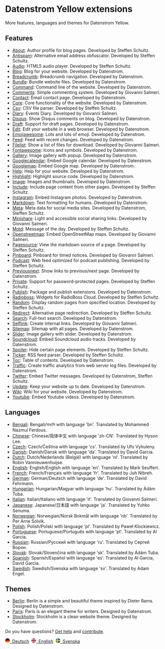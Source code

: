 # Datenstrom Yellow extensions

More features, languages and themes for Datenstrom Yellow.

## Features

* [About](https://github.com/schulle4u/yellow-extensions-schulle4u/tree/master/about):
  Author profile for blog pages. Developed by Steffen Schultz.
* [Antispam](https://github.com/schulle4u/yellow-extensions-schulle4u/tree/master/antispam):
  Alternative email address obfuscator. Developed by Steffen Schultz.
* [Audio](https://github.com/schulle4u/yellow-extensions-schulle4u/tree/master/audio):
  HTML5 audio player. Developed by Steffen Schultz.
* [Blog](https://github.com/datenstrom/yellow-extensions/tree/master/features/blog): 
  Blog for your website. Developed by Datenstrom.
* [Breadcrumb](https://github.com/datenstrom/yellow-extensions/tree/master/features/breadcrumb): 
  Breadcrumb navigation. Developed by Datenstrom.
* [Bundle](https://github.com/datenstrom/yellow-extensions/tree/master/features/bundle): 
  Bundle website files. Developed by Datenstrom.
* [Command](https://github.com/datenstrom/yellow-extensions/tree/master/features/command): 
  Command line of the website. Developed by Datenstrom.
* [Comments](https://github.com/GiovanniSalmeri/yellow-comments):
  Simple commenting system. Developed by Giovanni Salmeri.
* [Contact](https://github.com/datenstrom/yellow-extensions/tree/master/features/contact): 
  Email contact page. Developed by Datenstrom.
* [Core](https://github.com/datenstrom/yellow-extensions/tree/master/features/core): 
  Core functionality of the website. Developed by Datenstrom.
* [Csv](https://github.com/schulle4u/yellow-extensions-schulle4u/tree/master/csv):
  CSV file parser. Developed by Steffen Schultz.
* [Diary](https://github.com/GiovanniSalmeri/yellow-diary):
  Events Diary. Developed by Giovanni Salmeri.
* [Disqus](https://github.com/datenstrom/yellow-extensions/tree/master/features/disqus): 
  Show Disqus comments on blog. Developed by Datenstrom.
* [Draft](https://github.com/datenstrom/yellow-extensions/tree/master/features/draft): 
  Support for draft pages. Developed by Datenstrom.
* [Edit](https://github.com/datenstrom/yellow-extensions/tree/master/features/edit): 
  Edit your website in a web browser. Developed by Datenstrom.
* [Emojiawesome](https://github.com/datenstrom/yellow-extensions/tree/master/features/emojiawesome): 
  Lots and lots of emoji. Developed by Datenstrom.
* [Feed](https://github.com/datenstrom/yellow-extensions/tree/master/features/feed): 
  Feed with recent changes. Developed by Datenstrom.
* [Filelist](https://github.com/GiovanniSalmeri/yellow-filelist):
  Show a list of files for download. Developed by Giovanni Salmeri.
* [Fontawesome](https://github.com/datenstrom/yellow-extensions/tree/master/features/fontawesome): 
  Icons and symbols. Developed by Datenstrom.
* [Gallery](https://github.com/datenstrom/yellow-extensions/tree/master/features/gallery): 
  Image gallery with popup. Developed by Datenstrom.
* [Googlecalendar](https://github.com/datenstrom/yellow-extensions/tree/master/features/googlecalendar): 
  Embed Google calendar. Developed by Datenstrom.
* [Googlemap](https://github.com/datenstrom/yellow-extensions/tree/master/features/googlemap): 
  Embed Google map. Developed by Datenstrom.
* [Help](https://github.com/datenstrom/yellow-extensions/tree/master/features/help): 
  Help for your website. Developed by Datenstrom.
* [Highlight](https://github.com/datenstrom/yellow-extensions/tree/master/features/highlight): 
  Highlight source code. Developed by Datenstrom.
* [Image](https://github.com/datenstrom/yellow-extensions/tree/master/features/image): 
  Images and thumbnails. Developed by Datenstrom.
* [Include](https://github.com/schulle4u/yellow-extensions-schulle4u/tree/master/include): 
  Include page content from other pages. Developed by Steffen Schultz.
* [Instagram](https://github.com/datenstrom/yellow-extensions/tree/master/features/instagram): 
  Embed Instagram photos. Developed by Datenstrom.
* [Markdown](https://github.com/datenstrom/yellow-extensions/tree/master/features/markdown): 
  Text formatting for humans. Developed by Datenstrom.
* [Meta](https://github.com/datenstrom/yellow-extensions/tree/master/features/meta):
  Meta data for social media sites. Developed by Datenstrom, Steffen Schultz.
* [Minishare](https://github.com/GiovanniSalmeri/yellow-minishare):
  Light and accessible social sharing links. Developed by Giovanni Salmeri.
* [Motd](https://github.com/schulle4u/yellow-extensions-schulle4u/tree/master/motd):
  Message of the day. Developed by Steffen Schultz.
* [Openstreetmap](https://github.com/GiovanniSalmeri/yellow-openstreetmap):
  Embed OpenStreetMap maps. Developed by Giovanni Salmeri.
* [Pagesource](https://github.com/schulle4u/yellow-extensions-schulle4u/tree/master/pagesource): 
  View the markdown source of a page. Developed by Steffen Schultz.
* [Pinboard](https://github.com/GiovanniSalmeri/yellow-pinboard):
  Pinboard for timed notices. Developed by Giovanni Salmeri.
* [Podcast](https://github.com/schulle4u/yellow-extensions-schulle4u/tree/master/podcast): 
  Web feed optimized for podcast publishing. Developed by Steffen Schultz.
* [Previousnext](https://github.com/datenstrom/yellow-extensions/tree/master/features/previousnext): 
  Show links to previous/next page. Developed by Datenstrom.
* [Private](https://github.com/schulle4u/yellow-extensions-schulle4u/tree/master/private): 
  Support for password-protected pages. Developed by Steffen Schultz.
* [Publish](https://github.com/datenstrom/yellow-extensions/tree/master/features/publish): 
  Package and publish extensions. Developed by Datenstrom.
* [Radioboss](https://github.com/schulle4u/yellow-extensions-schulle4u/tree/master/radioboss): 
  Widgets for RadioBoss Cloud. Developed by Steffen Schultz.
* [Random](https://github.com/schulle4u/yellow-extensions-schulle4u/tree/master/random): 
  Display random pages from specified location. Developed by Steffen Schultz.
* [Redirect](https://github.com/schulle4u/yellow-extensions-schulle4u/tree/master/redirect): 
  Alternative page redirection. Developed by Steffen Schultz.
* [Search](https://github.com/datenstrom/yellow-extensions/tree/master/features/search): 
  Full-text search. Developed by Datenstrom.
* [Selflink](https://github.com/GiovanniSalmeri/yellow-selflink):
  Create internal links. Developed by Giovanni Salmeri.
* [Sitemap](https://github.com/datenstrom/yellow-extensions/tree/master/features/sitemap): 
  Sitemap with all pages. Developed by Datenstrom.
* [Slider](https://github.com/datenstrom/yellow-extensions/tree/master/features/slider): 
  Image gallery with slider. Developed by Datenstrom.
* [Soundcloud](https://github.com/datenstrom/yellow-extensions/tree/master/features/soundcloud): 
  Embed Soundcloud audio tracks. Developed by Datenstrom.
* [Spoiler](https://github.com/schulle4u/yellow-extensions-schulle4u/tree/master/spoiler):
  Hide certain page elements. Developed by Steffen Schultz.
* [Ticker](https://github.com/schulle4u/yellow-extensions-schulle4u/tree/master/ticker): 
  RSS feed parser. Developed by Steffen Schultz.
* [Toc](https://github.com/datenstrom/yellow-extensions/tree/master/features/toc): 
  Table of contents. Developed by Datenstrom.
* [Traffic](https://github.com/datenstrom/yellow-extensions/tree/master/features/traffic): 
  Create traffic analytics from web server log files. Developed by Datenstrom.
* [Twitter](https://github.com/datenstrom/yellow-extensions/tree/master/features/twitter): 
  Embed Twitter messages. Developed by Datenstrom, Steffen Schultz.
* [Update](https://github.com/datenstrom/yellow-extensions/tree/master/features/update): 
  Keep your website up to date. Developed by Datenstrom.
* [Wiki](https://github.com/datenstrom/yellow-extensions/tree/master/features/wiki): 
  Wiki for your website. Developed by Datenstrom.
* [Youtube](https://github.com/datenstrom/yellow-extensions/tree/master/features/youtube): 
  Embed Youtube videos. Developed by Datenstrom.

## Languages

* [Bengali](https://github.com/datenstrom/yellow-extensions/tree/master/languages/bengali): Bengali/বাঙালি with language 'bn'. Translated by Mohammed Nazmul Ferdous.
* [Chinese](https://github.com/datenstrom/yellow-extensions/tree/master/languages/chinese): Chinese/简体中文 with language 'zh-CN'. Translated by Hyson Lee.
* [Czech](https://github.com/datenstrom/yellow-extensions/tree/master/languages/czech): Czech/Čeština with language 'cs'. Translated by Ufo Vyhuleny.
* [Danish](https://github.com/datenstrom/yellow-extensions/tree/master/languages/danish): Danish/Dansk with language 'da'. Translated by David Garcia.
* [Dutch](https://github.com/datenstrom/yellow-extensions/tree/master/languages/dutch): Dutch/Nederlands (België) with language 'nl'. Translated by Robin Vannieuwenhuijse.
* [English](https://github.com/datenstrom/yellow-extensions/tree/master/languages/english): English/English with language 'en'. Translated by Mark Seuffert.
* [French](https://github.com/datenstrom/yellow-extensions/tree/master/languages/french): French/Français with language 'fr'. Translated by Juh Nibreh.
* [German](https://github.com/datenstrom/yellow-extensions/tree/master/languages/german): German/Deutsch with language 'de'. Translated by David Fehrmann.
* [Hungarian](https://github.com/datenstrom/yellow-extensions/tree/master/languages/hungarian): Hungarian/Magyar with language 'hu'. Translated by Ádám Tuba.
* [Italian](https://github.com/datenstrom/yellow-extensions/tree/master/languages/italian): Italian/Italiano with language 'it'. Translated by Giovanni Salmeri.
* [Japanese](https://github.com/datenstrom/yellow-extensions/tree/master/languages/japanese): Japanese/日本語 with language 'ja'. Translated by Yuhko Senuma.
* [Norwegian](https://github.com/datenstrom/yellow-extensions/tree/master/languages/norwegian): Norwegian/Norsk Bokmål with language 'nb'. Translated by Per Arne Solvik.
* [Polish](https://github.com/datenstrom/yellow-extensions/tree/master/languages/polish): Polish/Polski with language 'pl'. Translated by Paweł Klockiewicz.
* [Portuguese](https://github.com/datenstrom/yellow-extensions/tree/master/languages/portuguese): Portuguese/Português with language 'pt'. Translated by Al Garcia.
* [Russian](https://github.com/datenstrom/yellow-extensions/tree/master/languages/russian): Russian/Русский with language 'ru'. Translated by Сергей Ворон.
* [Slovak](https://github.com/datenstrom/yellow-extensions/tree/master/languages/slovak): Slovak/Slovenčina with language 'sk'. Translated by Ádám Tuba.
* [Spanish](https://github.com/datenstrom/yellow-extensions/tree/master/languages/spanish): Spanish/Español with language 'es'. Translated by Al Garcia, David Garcia.
* [Swedish](https://github.com/datenstrom/yellow-extensions/tree/master/languages/swedish): Swedish/Svenska with language 'sv'. Translated by Adam Engel.

## Themes

* [Berlin](https://github.com/datenstrom/yellow-extensions/tree/master/themes/berlin): 
  Berlin is a simple and beautiful theme inspired by Dieter Rams. Designed by Datenstrom.
* [Paris](https://github.com/datenstrom/yellow-extensions/tree/master/themes/paris): 
  Paris is an elegant theme for writers. Designed by Datenstrom.
* [Stockholm](https://github.com/datenstrom/yellow-extensions/tree/master/themes/stockholm): 
  Stockholm is a clean website theme. Designed by Datenstrom.

Do you have questions? [Get help](https://datenstrom.se/yellow/help/) and [contribute](https://datenstrom.se/yellow/help/contributing-guidelines).

<p>
<a href="README-de.md"><img src="https://raw.githubusercontent.com/datenstrom/yellow-extensions/master/features/help/language-de.png" width="15" height="15" alt="Deutsch">&nbsp; Deutsch</a>&nbsp;
<a href="README.md"><img src="https://raw.githubusercontent.com/datenstrom/yellow-extensions/master/features/help/language-en.png" width="15" height="15" alt="English">&nbsp; English</a>&nbsp;
<a href="README-sv.md"><img src="https://raw.githubusercontent.com/datenstrom/yellow-extensions/master/features/help/language-sv.png" width="15" height="15" alt="Svenska">&nbsp; Svenska</a>&nbsp;
</p>
